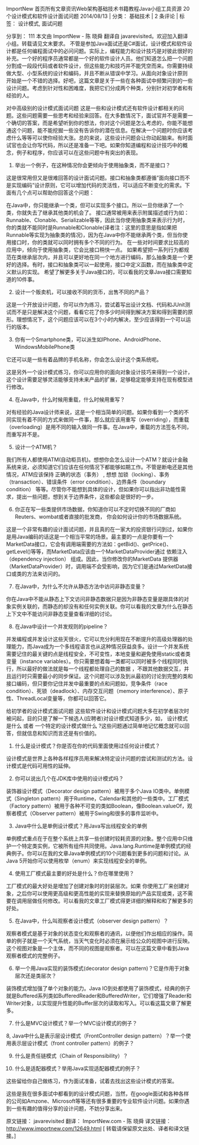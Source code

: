 ImportNew
首页所有文章资讯Web架构基础技术书籍教程Java小组工具资源
20个设计模式和软件设计面试问题
2014/08/13 | 分类： 基础技术 | 2 条评论 | 标签： 设计模式, 面试问题

分享到： 111
本文由 ImportNew - 陈 晓舜 翻译自 javarevisited。欢迎加入翻译小组。转载请见文末要求。
不管是参加Java面试还是C#面试，设计模式和软件设计都是任何编程面试中的必问问题。实际上，编程能力和设计技巧是对彼此很好的补充。一个好的程序员通常都是一个好的软件设计人员。他们知道怎么把一个问题分割成一段段代码或者软件设计，但这些能力和技巧并不能凭空而来。你需要持续做大型、小型系统的设计和编码，并且不断从错误中学习。从面向对象设计原则 开始是一个不错的选择。好吧，这篇文章是关于一些在各种面试中频繁问到的一些设计问题。考虑到针对性和困难度，我把它们分成两个种类，分别针对初学者和有经验的人。

对中高级别的设计模式面试问题
这是一些和设计模式还有软件设计都相关的问题。这些问题需要一些思考和经验来回答。在大多数情况下，面试官并不是需要一个确切的答案，而是希望听到你的想法，你对这个问题是怎么考虑的，你能不能想通这个问题，能不能挖掘一些没有告诉你的潜在信息。在解决一个问题时你应该考虑什么等等可以使你经验大涨。总的来说，这些设计问题会让你动起脑来。有时面试官也会让你写代码，所以还是准备一下吧。如果你知道编程和设计技巧中的概念，例子和程序，你应该可以在这些问题中有突出的表现。

1. 举出一个例子，在这种情况你会更倾向于使用抽象类，而不是接口？

这是很常用但又是很难回答的设计面试问题。接口和抽象类都遵循”面向接口而不是实现编码”设计原则，它可以增加代码的灵活性，可以适应不断变化的需求。下面有几个点可以帮助你回答这个问题：

在Java中，你只能继承一个类，但可以实现多个接口。所以一旦你继承了一个类，你就失去了继承其他类的机会了。
接口通常被用来表示附属描述或行为如：Runnable、Clonable、Serializable等等，因此当你使用抽象类来表示行为时，你的类就不能同时是Runnable和Clonable(译者注：这里的意思是指如果把Runnable等实现为抽象类的情况)，因为在Java中你不能继承两个类，但当你使用接口时，你的类就可以同时拥有多个不同的行为。
在一些对时间要求比较高的应用中，倾向于使用抽象类，它会比接口稍快一点。
如果希望把一系列行为都规范在类继承层次内，并且可以更好地在同一个地方进行编码，那么抽象类是一个更好的选择。有时，接口和抽象类可以一起使用，接口中定义函数，而在抽象类中定义默认的实现。
希望了解更多关于Java接口的，可以看我的文章Java接口需要知道的10件事。

2. 设计一个贩卖机，可以接收不同的货币，出售不同的产品？

这是一个开放设计问题，你可以作为练习，尝试着写出设计文档、代码和JUnit测试而不是只是解决这个问题，看看它花了你多少时间得到解决方案和得到需要的原形。理想情况下，这个问题应该可以在3个小时内解决，至少应该得到一个可以运行的版本。

3. 你有一个Smartphone类，可以派生如IPhone、AndroidPhone、WindowsMobilePhone类

它还可以是一些有着品牌的手机名称，你会怎么设计这个类系统呢。

这是另外一个设计模式练习，你可以应用你的面向对象设计技巧来得到一个设计，这个设计需要足够灵活能够支持未来产品的扩展，足够稳定能够支持在现有模型进行修改。

4. 在Java中，什么时候用重载，什么时候用重写？

对有经验的Java设计师来说，这是一个相当简单的问题。如果你看到一个类的不同实现有着不同的方式来做同一件事，那么就应该用重写（overriding），而重载（overloading）是用不同的输入做同一件事。在Java中，重载的方法签名不同，而重写并不是。

5. 设计一个ATM机？

我们所有人都使用ATM(自动柜员机)。想想你会怎么设计一个ATM？就设计金融系统来说，必须知道它们应该在任何情况下都能够如期工作。不管是断电还是其他情况，ATM应该保持 正确的状态（事务） , 想想 加锁（locking）、事务（transaction）、错误条件（error condition）、边界条件（boundary condition） 等等。尽管你不能想到具体的设计，但如果你可以指出非功能性需求，提出一些问题，想到关于边界条件，这些都会是很好的一步。

6. 你正在写一些类提供市场数据，你知道你可以不定时切换不同的厂商如Reuters、wombat或者直接的批发商， 你会如何设计你的市场数据系统。

这是一个非常有趣的设计面试问题，并且真的在一家大的投资银行问到过，如果你是用Java编码的话这是一个相当平常的场景。最主要的一点是你要有一个MarketData接口，它会有调用端需要的方法如：getBid()、getPrice()、getLevel()等等，而MarketData应该由一个MarketDataProvider通过 依赖注入（dependency injection） 组成。因此，当你修改你的MarketData 提供器（MarketDataProvider）时，调用端不会受影响，因为它们是通过MarketData接口或类的方法来访问的。

7. 在Java中，为什么不允许从静态方法中访问非静态变量？

你在Java中不能从静态上下文访问非静态数据只是因为非静态变量是跟具体的对象实例关联的，而静态的却没有和任何实例关联。你可以看我的文章为什么在静态上下文中不能访问非静态变量查看详细的讨论。

8. 在Java中设计一个并发规则的pipeline？

并发编程或并发设计这些天很火，它可以充分利用现在不断提升的高级处理器的处理能力，而Java成为一个多线程语言也从这种情况获益良多。设计一个并发系统需要记住的最关键的点是线程安全，不可变性，本地变量和避免使用static或者类变量（instance variables）。你只需要想着每一类都可以同时被多个线程同时执行，所以最好的做法就是每一个线程都处理自己的数据 ，不跟其他数据交互，并且运行时只需要最小的同步保证。这个问题可以涉及到从最初的讨论到完整的类和接口编码，但只要你记住并发中最重要的点和问题如，竞争条件（race condition）、死锁（deadlock）、内存交互问题（memory interference）、原子性、ThreadLocal变量等，你都可以回答它。

给初学者的设计模式面试问题
这些软件设计和设计模式问题大多在初学者层次时被问起，目的只是了解一下候选人(应聘者)对设计模式知道多少，如， 设计模式是什么 或者 一个特定的设计模式做什么 ?这些问题通过简单地记忆概念就可以回答，但就信息和知识而言还是有价值的。

1. 什么是设计模式？你是否在你的代码里面使用过任何设计模式？

设计模式是世界上各种各样程序员用来解决特定设计问题的尝试和测试的方法。设计模式是代码可用性的延伸。

2. 你可以说出几个在JDK库中使用的设计模式吗？

装饰器设计模式（Decorator design pattern）被用于多个Java IO类中。单例模式（Singleton pattern）用于Runtime，Calendar和其他的一些类中。工厂模式（Factory pattern）被用于各种不可变的类如Boolean，像Boolean.valueOf，观察者模式（Observer pattern）被用于Swing和很多的事件监听中。

3. Java中什么是单例设计模式？用Java写出线程安全的单例

单例模式重点在于在整个系统上共享一些创建时较耗资源的对象。整个应用中只维护一个特定类实例，它被所有组件共同使用。Java.lang.Runtime是单例模式的经典例子。你可以在我的文章Java单例模式的10个问题看到更多的问题和讨论。从Java 5开始你可以使用枚举（enum）来实现线程安全的单例。

4. 使用工厂模式最主要的好处是什么？你在哪里使用？

工厂模式的最大好处是增加了创建对象时的封装层次。如果 你使用工厂来创建对象，之后你可以使用更高级和更高性能的实现来替换原始的产品实现或类，这不需要在调用层做任何修改。可以看我的文章工厂模式得更详细的解释和和了解更多的好处。

5. 在Java中，什么叫观察者设计模式（observer design pattern）？

观察者模式是基于对象的状态变化和观察者的通讯，以便他们作出相应的操作。简单的例子就是一个天气系统，当天气变化时必须在展示给公众的视图中进行反映。这个视图对象是一个主体，而不同的视图是观察者。可以在这篇文章中看到Java观察者模式的完整例子。

6. 举一个用Java实现的装饰模式(decorator design pattern)？它是作用于对象层次还是类层次？

装饰模式增加强了单个对象的能力。Java IO到处都使用了装饰模式，经典的例子就是Buffered系列类如BufferedReader和BufferedWriter，它们增强了Reader和Writer对象，以实现提升性能的Buffer层次的读取和写入。可以看这篇文章了解更多。

7. 什么是MVC设计模式？举一个MVC设计模式的例子？

8, Java中什么是表示层设计模式（FrontController design pattern）？举一个使用表示层设计模式（front controller pattern）的例子？

9. 什么是责任链模式（Chain of Responsibility）？

10. 什么是适配器模式？举用Java实现适配器模式的例子？

这些留给你自己做练习，作为面试准备，试着去找出这些设计模式的答案。

这些是我在很多面试中都看到的设计模式问题，当然，在google面试和各种各样的公司如Amzone、Microsoft等等还有很多重要的专业软件设计问题。如果你遇到一些有趣的值得分享的设计问题，不妨分享出来。

原文链接： javarevisited 翻译： ImportNew.com - 陈 晓舜
译文链接： http://www.importnew.com/12649.html
[ 转载请保留原文出处、译者和译文链接。]
